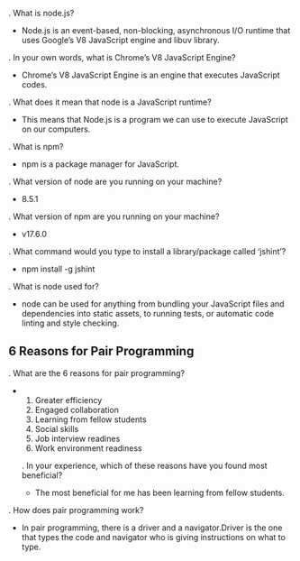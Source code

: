 . What is node.js?
- Node.js is an event-based, non-blocking, asynchronous I/O runtime that uses Google’s V8 JavaScript engine and libuv library.

. In your own words, what is Chrome’s V8 JavaScript Engine?
- Chrome’s V8 JavaScript Engine is an engine that executes JavaScript codes.

. What does it mean that node is a JavaScript runtime?
- This means that Node.js is a program we can use to execute JavaScript on our computers.

. What is npm?
- npm is a package manager for JavaScript.

. What version of node are you running on your machine?
- 8.5.1

. What version of npm are you running on your machine?
- v17.6.0

. What command would you type to install a library/package called ‘jshint’?
- npm install -g jshint

. What is node used for?
- node can be used for anything from bundling your JavaScript files and dependencies into static assets, to running tests, or automatic code linting and style checking.

## 6 Reasons for Pair Programming

. What are the 6 reasons for pair programming?
- 1. Greater efficiency
  2. Engaged collaboration
  3. Learning from fellow students
  4. Social skills
  5. Job interview readines
  6. Work environment readiness

  . In your experience, which of these reasons have you found most beneficial?
  - The most beneficial for me has been learning from fellow students.

. How does pair programming work?
- In pair programming, there is a driver and a navigator.Driver is the one that types the code and navigator who is giving instructions on what to type.